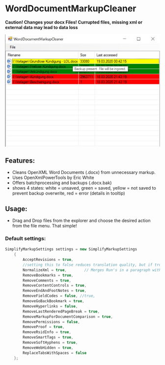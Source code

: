 # WordDocumentMarkupCleaner

**Caution! Changes your docx Files! Currupted files, missing xml or external data may lead to data loss**

![Screenshot](screenshot.jpg?raw=true "Screenshot")

## Features: 

- Cleans OpenXML Word Documents (.docx) from unnecessary markup. 
- Uses OpenXmlPowerTools by Eric White
- Offers batchprocessing and backups (.docx.bak)
- shows 4 states: white = unsaved, green = saved, yellow = not saved to prevent backup overwrite, red = error (details in tooltip)

## Usage:

- Drag and Drop files from the explorer and choose the desired action from the file menu. That simple!

### Default settings:

```csharp
SimplifyMarkupSettings settings = new SimplifyMarkupSettings
    {
        AcceptRevisions = true,
        //setting this to false reduces translation quality, but if true some documents have XML format errors when opening
        NormalizeXml = true,        // Merges Run's in a paragraph with similar formatting 
        RemoveBookmarks = true,
        RemoveComments = true,
        RemoveContentControls = true,
        RemoveEndAndFootNotes = true,
        RemoveFieldCodes = false, //true,
        RemoveGoBackBookmark = true,
        RemoveHyperlinks = false,
        RemoveLastRenderedPageBreak = true,
        RemoveMarkupForDocumentComparison = true,
        RemovePermissions = false,
        RemoveProof = true,
        RemoveRsidInfo = true,
        RemoveSmartTags = true,
        RemoveSoftHyphens = true,
        RemoveWebHidden = true,
        ReplaceTabsWithSpaces = false
    };
```